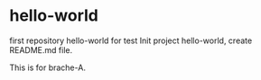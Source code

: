 # hello-world
first repository hello-world for test
Init project hello-world, create README.md file.

This is for brache-A.

